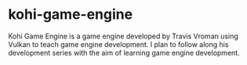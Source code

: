 # kohi-game-engine
Kohi Game Engine is a game engine developed by Travis Vroman using Vulkan to teach game engine development. I plan to follow along his development series with the aim of learning game engine development.
